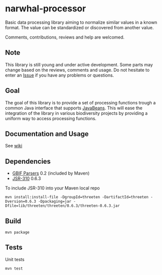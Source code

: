 narwhal-processor
=================

Basic data processing library aiming to normalize similar values ​​in a known format. The value can be standardized or discovered from another value.

Comments, contributions, reviews and help are welcomed.

Note
----
This library is still young and under active development. Some parts may change based on the reviews, comments and usage. Do not hesitate to enter an [Issue](https://github.com/Canadensys/narwhal-processor/issues) if you have any problems or questions.

Goal
----
The goal of this library is to provide a set of processing functions trough a common Java interface that supports [JavaBeans](http://en.wikipedia.org/wiki/JavaBeans). This will ease the integration of the library in various biodiversity projects by providing a uniform way to access processing functions.

Documentation and Usage
-----------------------
See [wiki](https://github.com/Canadensys/narwhal-processor/wiki)

Dependencies
------------
 * [GBIF Parsers](http://code.google.com/p/gbif-common-resources/) 0.2 (included by Maven)
 * [JSR-310](http://threeten.sourceforge.net/) 0.6.3

To include JSR-310 into your Maven local repo
```
mvn install:install-file -DgroupId=threeten -DartifactId=threeten -Dversion=0.6.3 -Dpackaging=jar -Dfile=lib/threeten/threeten/0.6.3/threeten-0.6.3.jar
```

Build
-----
```
mvn package
```

Tests
-----
Unit tests
```
mvn test
```